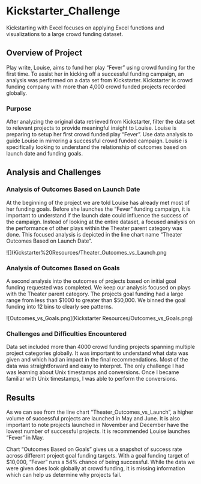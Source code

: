 # Kickstarter_Challenge
Kickstarting with Excel focuses on applying Excel functions and visualizations to a large crowd funding dataset.  
## Overview of Project
Play write, Louise, aims to fund her play “Fever” using crowd funding for the first time.  To assist her in kicking off a successful funding campaign, an analysis was performed on a data set from Kickstarter.  Kickstarter is crowd funding company with more than 4,000 crowd funded projects recorded globally.  
### Purpose
After analyzing the original data retrieved from Kickstarter, filter the data set to relevant projects to provide meaningful insight to Louise.  Louise is preparing to setup her first crowd funded play “Fever”. Use data analysis to guide Louise in mirroring a successful crowd funded campaign.  Louise is specifically looking to understand the relationship of outcomes based on launch date and funding goals.   
## Analysis and Challenges
### Analysis of Outcomes Based on Launch Date 
At the beginning of the project we are told Louise has already met most of her funding goals. Before she launches the “Fever” funding campaign, it is important to understand if the launch date could influence the success of the campaign.  Instead of looking at the entire dataset, a focused analysis on the performance of other plays within the Theater parent category was done.  This focused analysis is depicted in the line chart name “Theater Outcomes Based on Launch Date”.

![](Kickstarter%20Resources/Theater_Outcomes_vs_Launch.png 

### Analysis of Outcomes Based on Goals
A second analysis into the outcomes of projects based on initial goal funding requested was completed.   We keep our analysis focused on plays with the Theater parent category.  The projects goal funding had a large range from less than $1000 to greater than $50,000.  We binned the goal funding into 12 bins to clearly see patterns.    

![Outcomes_vs_Goals.png](Kickstarter Resources/Outcomes_vs_Goals.png)

### Challenges and Difficulties Encountered
Data set included more than 4000 crowd funding projects spanning multiple project categories globally.  It was important to understand what data was given and which had an impact in the final recommendations.  Most of the data was straightforward and easy to interpret.  The only challenge I had was learning about Unix timestamps and conversions.  Once I became familiar with Unix timestamps, I was able to perform the conversions. 

## Results
As we can see from the line chart “Theater_Outcomes_vs_Launch”, a higher volume of successful projects are launched in May and June.  It is also important to note projects launched in November and December have the lowest number of successful projects.  It is recommended Louise launches “Fever” in May.  

Chart “Outcomes Based on Goals” gives us a snapshot of success rate across different project goal funding targets.  With a goal funding target of $10,000, “Fever” runs a 54% chance of being successful. While the data we were given does look globally at crowd funding, it is missing information which can help us determine why projects fail. 

